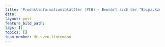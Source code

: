 ```yaml
---
title: 'Produktinformationsblättter (PIB) - Bewährt sich der "Beipackzettel" bei Anlageberatungen?`'
date:
layout: post
feature_bild_path:
tags: []
topics: []
team_member: dr-sven-tintemann
---
```

